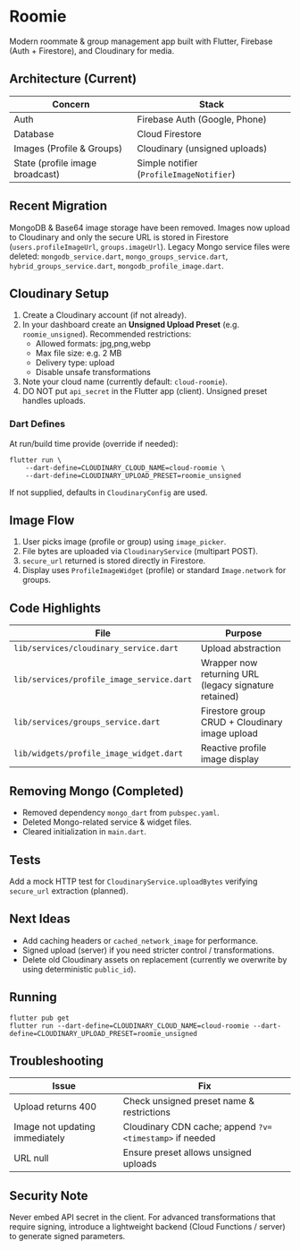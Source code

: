 # Roomie

Modern roommate & group management app built with Flutter, Firebase (Auth + Firestore), and Cloudinary for media.

## Architecture (Current)
| Concern | Stack |
|---------|------|
| Auth | Firebase Auth (Google, Phone) |
| Database | Cloud Firestore |
| Images (Profile & Groups) | Cloudinary (unsigned uploads) |
| State (profile image broadcast) | Simple notifier (`ProfileImageNotifier`) |

## Recent Migration
MongoDB & Base64 image storage have been removed. Images now upload to Cloudinary and only the secure URL is stored in Firestore (`users.profileImageUrl`, `groups.imageUrl`). Legacy Mongo service files were deleted:
`mongodb_service.dart`, `mongo_groups_service.dart`, `hybrid_groups_service.dart`, `mongodb_profile_image.dart`.

## Cloudinary Setup
1. Create a Cloudinary account (if not already).
2. In your dashboard create an **Unsigned Upload Preset** (e.g. `roomie_unsigned`). Recommended restrictions:
	 - Allowed formats: jpg,png,webp
	 - Max file size: e.g. 2 MB
	 - Delivery type: upload
	 - Disable unsafe transformations
3. Note your cloud name (currently default: `cloud-roomie`).
4. DO NOT put `api_secret` in the Flutter app (client). Unsigned preset handles uploads.

### Dart Defines
At run/build time provide (override if needed):
```
flutter run \
	--dart-define=CLOUDINARY_CLOUD_NAME=cloud-roomie \
	--dart-define=CLOUDINARY_UPLOAD_PRESET=roomie_unsigned
```

If not supplied, defaults in `CloudinaryConfig` are used.

## Image Flow
1. User picks image (profile or group) using `image_picker`.
2. File bytes are uploaded via `CloudinaryService` (multipart POST).
3. `secure_url` returned is stored directly in Firestore.
4. Display uses `ProfileImageWidget` (profile) or standard `Image.network` for groups.

## Code Highlights
| File | Purpose |
|------|---------|
| `lib/services/cloudinary_service.dart` | Upload abstraction |
| `lib/services/profile_image_service.dart` | Wrapper now returning URL (legacy signature retained) |
| `lib/services/groups_service.dart` | Firestore group CRUD + Cloudinary image upload |
| `lib/widgets/profile_image_widget.dart` | Reactive profile image display |

## Removing Mongo (Completed)
- Removed dependency `mongo_dart` from `pubspec.yaml`.
- Deleted Mongo-related service & widget files.
- Cleared initialization in `main.dart`.

## Tests
Add a mock HTTP test for `CloudinaryService.uploadBytes` verifying `secure_url` extraction (planned).

## Next Ideas
- Add caching headers or `cached_network_image` for performance.
- Signed upload (server) if you need stricter control / transformations.
- Delete old Cloudinary assets on replacement (currently we overwrite by using deterministic `public_id`).

## Running
```
flutter pub get
flutter run --dart-define=CLOUDINARY_CLOUD_NAME=cloud-roomie --dart-define=CLOUDINARY_UPLOAD_PRESET=roomie_unsigned
```

## Troubleshooting
| Issue | Fix |
|-------|-----|
| Upload returns 400 | Check unsigned preset name & restrictions |
| Image not updating immediately | Cloudinary CDN cache; append `?v=<timestamp>` if needed |
| URL null | Ensure preset allows unsigned uploads |

## Security Note
Never embed API secret in the client. For advanced transformations that require signing, introduce a lightweight backend (Cloud Functions / server) to generate signed parameters.
